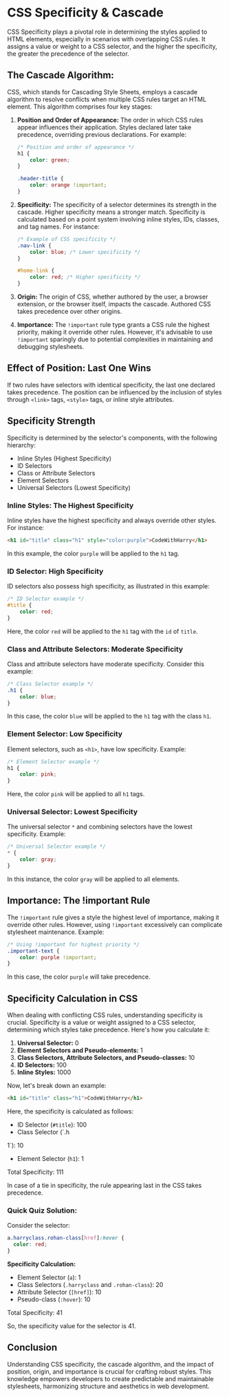 # CSS Specificity & Cascade

CSS Specificity plays a pivotal role in determining the styles applied to HTML elements, especially in scenarios with
overlapping CSS rules. It assigns a value or weight to a CSS selector, and the higher the specificity, the greater the
precedence of the selector.

## The Cascade Algorithm:

CSS, which stands for Cascading Style Sheets, employs a cascade algorithm to resolve conflicts when multiple CSS rules
target an HTML element. This algorithm comprises four key stages:

1. **Position and Order of Appearance:** The order in which CSS rules appear influences their application. Styles
   declared later take precedence, overriding previous declarations. For example:

    ```css
    /* Position and order of appearance */
    h1 {
        color: green;
    }

    .header-title {
        color: orange !important;
    }
    ```

2. **Specificity:** The specificity of a selector determines its strength in the cascade. Higher specificity means a
   stronger match. Specificity is calculated based on a point system involving inline styles, IDs, classes, and tag
   names. For instance:

    ```css
    /* Example of CSS specificity */
    .nav-link {
        color: blue; /* Lower specificity */
    }

    #home-link {
        color: red; /* Higher specificity */
    }
    ```

3. **Origin:** The origin of CSS, whether authored by the user, a browser extension, or the browser itself, impacts the
   cascade. Authored CSS takes precedence over other origins.

4. **Importance:** The `!important` rule type grants a CSS rule the highest priority, making it override other rules.
   However, it's advisable to use `!important` sparingly due to potential complexities in maintaining and debugging
   stylesheets.

## Effect of Position: Last One Wins

If two rules have selectors with identical specificity, the last one declared takes precedence. The position can be
influenced by the inclusion of styles through `<link>` tags, `<style>` tags, or inline style attributes.

## Specificity Strength

Specificity is determined by the selector's components, with the following hierarchy:

- Inline Styles (Highest Specificity)
- ID Selectors
- Class or Attribute Selectors
- Element Selectors
- Universal Selectors (Lowest Specificity)

### Inline Styles: The Highest Specificity

Inline styles have the highest specificity and always override other styles. For instance:

```html
<h1 id="title" class="h1" style="color:purple">CodeWithHarry</h1>
```

In this example, the color `purple` will be applied to the `h1` tag.

### ID Selector: High Specificity

ID selectors also possess high specificity, as illustrated in this example:

```css
/* ID Selector example */
#title {
    color: red;
}
```

Here, the color `red` will be applied to the `h1` tag with the `id` of `title`.

### Class and Attribute Selectors: Moderate Specificity

Class and attribute selectors have moderate specificity. Consider this example:

```css
/* Class Selector example */
.h1 {
    color: blue;
}
```

In this case, the color `blue` will be applied to the `h1` tag with the class `h1`.

### Element Selector: Low Specificity

Element selectors, such as `<h1>`, have low specificity. Example:

```css
/* Element Selector example */
h1 {
    color: pink;
}
```

Here, the color `pink` will be applied to all `h1` tags.

### Universal Selector: Lowest Specificity

The universal selector `*` and combining selectors have the lowest specificity. Example:

```css
/* Universal Selector example */
* {
    color: gray;
}
```

In this instance, the color `gray` will be applied to all elements.

## Importance: The !important Rule

The `!important` rule gives a style the highest level of importance, making it override other rules. However,
using `!important` excessively can complicate stylesheet maintenance. Example:

```css
/* Using !important for highest priority */
.important-text {
    color: purple !important;
}
```

In this case, the color `purple` will take precedence.

## Specificity Calculation in CSS

When dealing with conflicting CSS rules, understanding specificity is crucial. Specificity is a value or weight assigned
to a CSS selector, determining which styles take precedence. Here's how you calculate it:

1. **Universal Selector:** 0
2. **Element Selectors and Pseudo-elements:** 1
3. **Class Selectors, Attribute Selectors, and Pseudo-classes:** 10
4. **ID Selectors:** 100
5. **Inline Styles:** 1000

Now, let's break down an example:

```html
<h1 id="title" class="h1">CodeWithHarry</h1>
```

Here, the specificity is calculated as follows:

- ID Selector (`#title`): 100
- Class Selector (`.h

1`): 10

- Element Selector (`h1`): 1

Total Specificity: 111

In case of a tie in specificity, the rule appearing last in the CSS takes precedence.

### Quick Quiz Solution:

Consider the selector:

```css
a.harryclass.rohan-class[href]:hover {
  color: red;
}
```

**Specificity Calculation:**

- Element Selector (`a`): 1
- Class Selectors (`.harryclass` and `.rohan-class`): 20
- Attribute Selector (`[href]`): 10
- Pseudo-class (`:hover`): 10

Total Specificity: 41

So, the specificity value for the selector is 41.

## Conclusion

Understanding CSS specificity, the cascade algorithm, and the impact of position, origin, and importance is crucial for
crafting robust styles. This knowledge empowers developers to create predictable and maintainable stylesheets,
harmonizing structure and aesthetics in web development.